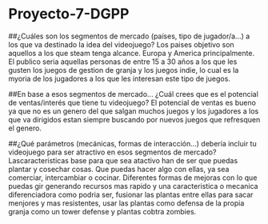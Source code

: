 # Proyecto-7-DGPP
##¿Cuáles son los segmentos de mercado (países, tipo de jugador/a...) a los que va destinado la idea del videojuego?
Los paises objetivo son aquellos a los que steam tenga alcance. Europa y America principalmente. El publico seria aquellas personas de entre 15 a 30 años a los que les gusten los juegos de gestion de granja y los juegos indie,  lo cual es la myoria de los jugadores a los que les interesan este tipo de juegos.

##En base a esos segmentos de mercado... ¿Cuál crees que es el potencial de ventas/interés que tiene tu videojuego?
El potencial de ventas es bueno ya que no es un genero del que salgan muchos juegos y los jugadores a los que va dirigidos estan siempre buscando por nuevos  juegos que refresquen el genero.

##¿Qué parámetros (mecánicas, formas de interacción...) debería incluir tu videojuego para ser atractivo en esos segmentos de mercado?
Lascaracteristicas base para que sea atactivo han de ser que puedas plantar y cosechar cosas. Que puedas hacer algo con ellas, ya sea comerciar, intercambiar o cocinar. Diferentes formas de mejoras con lo que puedas gir generando recursos mas rapido y una caracteristica o mecanica diferenciadora como podria ser, fusionar las plantas  entre ellas para sacar menjores y mas resistentes, usar las plantas como defensa de la propia granja como un tower defense y plantas cobtra zombies. 
